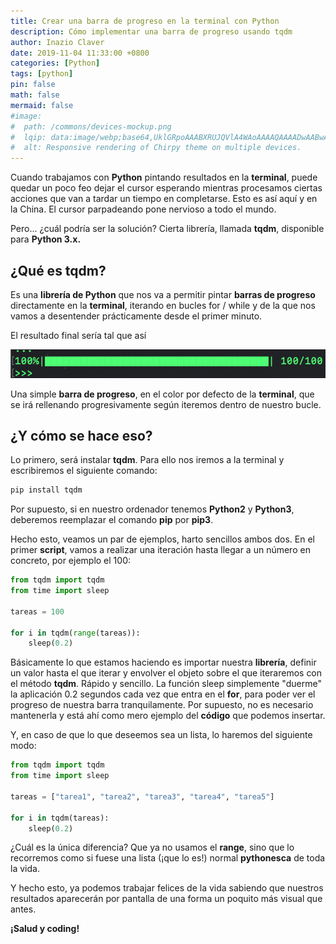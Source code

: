 ```yaml
---
title: Crear una barra de progreso en la terminal con Python
description: Cómo implementar una barra de progreso usando tqdm
author: Inazio Claver
date: 2019-11-04 11:33:00 +0800
categories: [Python]
tags: [python]
pin: false
math: false
mermaid: false
#image:
#  path: /commons/devices-mockup.png
#  lqip: data:image/webp;base64,UklGRpoAAABXRUJQVlA4WAoAAAAQAAAADwAABwAAQUxQSDIAAAARL0AmbZurmr57yyIiqE8oiG0bejIYEQTgqiDA9vqnsUSI6H+oAERp2HZ65qP/VIAWAFZQOCBCAAAA8AEAnQEqEAAIAAVAfCWkAALp8sF8rgRgAP7o9FDvMCkMde9PK7euH5M1m6VWoDXf2FkP3BqV0ZYbO6NA/VFIAAAA
#  alt: Responsive rendering of Chirpy theme on multiple devices.
---
```


Cuando trabajamos con **Python** pintando resultados en la **terminal**, puede quedar un poco feo dejar el cursor esperando mientras procesamos ciertas acciones que van a tardar un tiempo en completarse. Esto es así aquí y en la China. El cursor parpadeando pone nervioso a todo el mundo.

Pero... ¿cuál podría ser la solución? Cierta librería, llamada **tqdm**, disponible para **Python 3.x.**

## ¿Qué es tqdm? 

Es una **librería de Python** que nos va a permitir pintar **barras de progreso** directamente en la **terminal**, iterando en bucles for / while y de la que nos vamos a desentender prácticamente desde el primer minuto.

El resultado final sería tal que así

![tqdm lib example on python 3](/img/posts/20191104_1.png)

Una simple **barra de progreso**, en el color por defecto de la **terminal**, que se irá rellenando progresivamente según iteremos dentro de nuestro bucle.

## ¿Y cómo se hace eso?

Lo primero, será instalar **tqdm**. Para ello nos iremos a la terminal y escribiremos el siguiente comando:

```bash
pip install tqdm
```

Por supuesto, si en nuestro ordenador tenemos **Python2** y **Python3**, deberemos reemplazar el comando **pip** por **pip3**.

Hecho esto, veamos un par de ejemplos, harto sencillos ambos dos.
En el primer **script**, vamos a realizar una iteración hasta llegar a un número en concreto, por ejemplo el 100:

```python
from tqdm import tqdm
from time import sleep

tareas = 100

for i in tqdm(range(tareas)):
    sleep(0.2)
```

Básicamente lo que estamos haciendo es importar nuestra **librería**, definir un valor hasta el que iterar y envolver el objeto sobre el que iteraremos con el método **tqdm**. Rápido y sencillo.
La función sleep simplemente "duerme" la aplicación 0.2 segundos cada vez que entra en el **for**, para poder ver el progreso de nuestra barra tranquilamente. Por supuesto, no es necesario mantenerla y está ahí como mero ejemplo del **código** que podemos insertar.

Y, en caso de que lo que deseemos sea un lista, lo haremos del siguiente modo:

```python
from tqdm import tqdm
from time import sleep

tareas = ["tarea1", "tarea2", "tarea3", "tarea4", "tarea5"]

for i in tqdm(tareas):
    sleep(0.2)
```

¿Cuál es la única diferencia? Que ya no usamos el **range**, sino que lo recorremos como si fuese una lista (¡que lo es!) normal **pythonesca** de toda la vida.

Y hecho esto, ya podemos trabajar felices de la vida sabiendo que nuestros resultados aparecerán por pantalla de una forma un poquito más visual que antes.

**¡Salud y coding!**